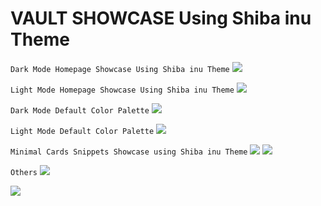 # VAULT SHOWCASE Using Shiba inu Theme

`Dark Mode Homepage Showcase Using Shiba inu Theme`
<img src="https://github.com/faroukx/Obsidian-shiba-inu-theme/blob/main/img/faroukvault/3faroukhomepagedark.png?raw=true">

`Light Mode Homepage Showcase Using Shiba inu Theme`
<img src="https://github.com/faroukx/Obsidian-shiba-inu-theme/blob/main/img/faroukvault/3faroukhomepagelight.png?raw=true">

`Dark Mode Default Color Palette`
<img src="https://github.com/faroukx/Obsidian-shiba-inu-theme/blob/main/img/faroukvault/1homepagedark.png?raw=true">

`Light Mode Default Color Palette`
<img src="https://github.com/faroukx/Obsidian-shiba-inu-theme/blob/main/img/faroukvault/1homepagelight.png?raw=true">

`Minimal Cards Snippets Showcase using Shiba inu Theme`
<img src="https://github.com/faroukx/Obsidian-shiba-inu-theme/blob/main/img/faroukvault/2myanimelist.png?raw=true">
<img src="https://github.com/faroukx/Obsidian-shiba-inu-theme/blob/main/img/faroukvault/6minimalcards.png?raw=true">

`Others`
<img src="https://github.com/faroukx/Obsidian-shiba-inu-theme/blob/main/img/faroukvault/4worksetupdark.png?raw=true">

<img src="https://github.com/faroukx/Obsidian-shiba-inu-theme/blob/main/img/faroukvault/5cardsworkspace.png?raw=true">

